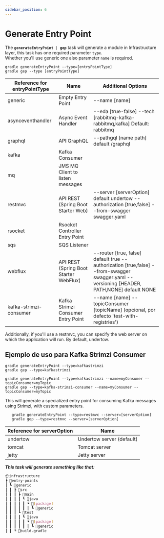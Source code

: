 ```yaml
---
sidebar_position: 6
---
```


# Generate Entry Point

The **`generateEntryPoint | gep`** task will generate a module in Infrastructure layer, this task has one required
parameter `type`. <br/>
Whether you'll use generic one also parameter `name` is required.

   ```shell
   gradle generateEntryPoint --type=[entryPointType]
   gradle gep --type [entryPointType]
   ```

| Reference for **entryPointType** | Name                                   | Additional Options                                                                                                                         |
|----------------------------------|----------------------------------------|--------------------------------------------------------------------------------------------------------------------------------------------|
| generic                          | Empty Entry Point                      | --name [name]                                                                                                                              |
| asynceventhandler                | Async Event Handler                    | --eda [true-false] --tech [rabbitmq-kafka-rabbitmq,kafka] Default: rabbitmq                                                                |
| graphql                          | API GraphQL                            | --pathgql [name path] default /graphql                                                                                                     |
| kafka                            | Kafka Consumer                         |                                                                                                                                            |
| mq                               | JMS MQ Client to listen messages       |                                                                                                                                            |
| restmvc                          | API REST (Spring Boot Starter Web)     | --server [serverOption] default undertow --authorization [true,false] --from-swagger swagger.yaml                                          |
| rsocket                          | Rsocket Controller Entry Point         |                                                                                                                                            |
| sqs                              | SQS Listener                           |                                                                                                                                            |
| webflux                          | API REST (Spring Boot Starter WebFlux) | --router [true, false] default true --authorization [true,false] --from-swagger swagger.yaml --versioning [HEADER, PATH,NONE] default NONE |
| kafka-strimzi-consumer           | Kafka Strimzi Consumer Entry Point     | --name [name] --topicConsumer [topicName] (opcional, por defecto 'test-with-registries')                                                   |

Additionally, if you'll use a restmvc, you can specify the web server on which the application will run. By default,
undertow.

## Ejemplo de uso para Kafka Strimzi Consumer
```shell
gradle generateEntryPoint --type=kafkastrimzi 
gradle gep --type=kafkastrimzi
```
```shell
gradle generateEntryPoint --type=kafkastrimzi --name=myConsumer --topicConsumer=myTopic
gradle gep --type=kafka-strimzi-consumer --name=myConsumer --topicConsumer=myTopic
```

This will generate a specialized entry point for consuming Kafka messages using Strimzi, with custom parameters.

```shell
   gradle generateEntryPoint --type=restmvc --server=[serverOption]
   gradle gep --type=restmvc --server=[serverOption]
   ```

| Reference for **serverOption** | Name                      |
   |--------------------------------|---------------------------|
| undertow                       | Undertow server (default) |
| tomcat                         | Tomcat server             |
| jetty                          | Jetty server              |

_**This task will generate something like that:**_

   ```bash
   📦infrastructure
   ┣ 📂entry-points
   ┃ ┗ 📂generic
   ┃ ┃ ┣ 📂src
   ┃ ┃ ┃ ┣ 📂main
   ┃ ┃ ┃ ┃ ┗ 📂java
   ┃ ┃ ┃ ┃ ┃ ┗ 📂[package]
   ┃ ┃ ┃ ┃ ┃ ┃ ┗ 📂generic
   ┃ ┃ ┃ ┗ 📂test
   ┃ ┃ ┃ ┃ ┗ 📂java
   ┃ ┃ ┃ ┃ ┃ ┗ 📂[package]
   ┃ ┃ ┃ ┃ ┃ ┃ ┗ 📂generic
   ┃ ┃ ┗ 📜build.gradle
   ```
